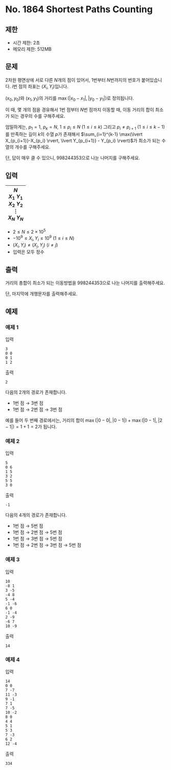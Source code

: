 # No. 1864 Shortest Paths Counting

## 제한

- 시간 제한: 2초
- 메모리 제한: 512MB

## 문제

2차원 평면상에 서로 다른 $N$개의 점이 있어서, $1$번부터 $N$번까지의 번호가 붙어있습니다. $i$번 점의 좌표는 $(X_i, Y_i)$입니다.

$(x_0, y_0)$와 $(x_1, y_1)$의 거리를 $\max(\lvert x_0-x_1 \rvert, \lvert y_0 - y_1 \rvert)$로 정의됩니다.

이 때, 몇 개의 점을 경유해서 $1$번 점부터 $N$번 점까지 이동할 때, 이동 거리의 합이 최소가 되는 경우의 수를 구해주세요. 

엄밀하게는, $p_1 = 1$, $p_k = N$, $1 \le p_i \le N$ ($1 \le i \le k$) 그리고 $p_i \ne p_{i+1}$ ($1 \le i \le k-1$)를 만족하는 길이 $k$의 수열 $p$가 존재해서 $\sum_{i=1}^{k-1} \max(\lvert X_{p_{i+1}}-X_{p_i} \rvert, \lvert Y_{p_{i+1}} - Y_{p_i} \rvert)$가 최소가 되는 수열의 개수를 구해주세요.

단, 답이 매우 클 수 있으니, $998244353$으로 나눈 나머지를 구해주세요.

## 입력

| $N$<br>$X_1$ $Y_1$<br>$X_2$ $Y_2$<br>$\vdots$<br>$X_N$ $Y_N$ |
| ---- |

- $2 \le N \le 2 \times 10^5$
- $-10^9 \le X_i, Y_i \le 10^9$ ($1 \le i \le N$)
- $(X_i, Y_i) \ne (X_j, Y_j)$ ($i \ne j$)
- 입력은 모두 정수
## 출력

거리의 총합이 최소가 되는 이동방법을 $998244353$으로 나눈 나머지를 출력해주세요.

단, 마지막에 개행문자를 출력해주세요.

## 예제

### 예제 1

입력

```
3
0 0
0 1
1 2
```

출력

```
2
```

다음의 $2$개의 경로가 존재합니다.

- $1$번 점 $\rightarrow$ $3$번 점
- $1$번 점 $\rightarrow$ $2$번 점 $\rightarrow$ $3$번 점

예를 들어 두 번째 경로에서는, 거리의 합이 $\max(|0-0|,|0-1|)+\max(|0-1|,|2-1|) = 1+1 = 2$가 됩니다.

### 예제 2

입력

```
5
0 6
1 5
3 2
5 5
3 0
```

출력

```
-1
```

다음의 $4$개의 경로가 존재합니다.

- $1$번 점 $\rightarrow$ $5$번 점
- $1$번 점 $\rightarrow$ $2$번 점 $\rightarrow$ $5$번 점
- $1$번 점 $\rightarrow$ $3$번 점 $\rightarrow$ $5$번 점
- $1$번 점 $\rightarrow$ $2$번 점 $\rightarrow$ $3$번 점 $\rightarrow$ $5$번 점

### 예제 3

입력

```
10
-8 1
3 -5
-4 8
5 -4
-1 -6
6 0
-1 -4
2 -9
-6 7
10 -9
```

출력

```
14
```

### 예제 4

입력

```
14
0 0
7 -7
11 -3
9 -1
7 1
7 -5
10 -2
8 0
4 4
5 1
5 3
7 -3
6 2
12 -4
```

출력

```
334
```
